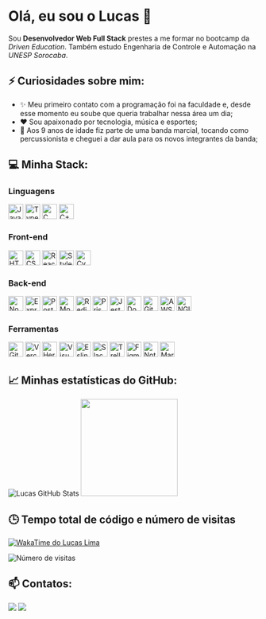 <h1>Olá, eu sou o Lucas 👋</h1>

Sou **Desenvolvedor Web Full Stack** prestes a me formar no bootcamp da *Driven Education*. Também estudo Engenharia de Controle e Automação na *UNESP Sorocaba*.

## ⚡ Curiosidades sobre mim:

- ✨ Meu primeiro contato com a programação foi na faculdade e, desde esse momento eu soube que queria trabalhar nessa área um dia;
- ❤️ Sou apaixonado por tecnologia, música e esportes;
- 🥁 Aos 9 anos de idade fiz parte de uma banda marcial, tocando como percussionista e cheguei a dar aula para os novos integrantes da banda;          

## 💻 Minha Stack:

### Linguagens

<div align="left">
  <img src="https://img.shields.io/badge/JavaScript-323330?style=for-the-badge&logo=javascript&logoColor=F7DF1E" height="30px" alt="JavaScript" />
  <img src="https://img.shields.io/badge/TypeScript-007ACC?style=for-the-badge&logo=typescript&logoColor=white" height="30px" alt="TypeScript" />
  <img alt="C" src="https://img.shields.io/badge/C-00599C?style=for-the-badge&logo=c&logoColor=white" height="30px" />
  <img alt="C++" src="https://img.shields.io/badge/C%2B%2B-00599C?style=for-the-badge&logo=c%2B%2B&logoColor=white" height="30px" />
</div>  

### Front-end

<div align="left">
  <img src="https://img.shields.io/badge/HTML5-E34F26?style=for-the-badge&logo=HTML5&logoColor=white" height="30px" alt="HTML5" />
  <img src="https://img.shields.io/badge/css3-1572B6?style=for-the-badge&logo=CSS3&logoColor=white" height="30px" alt="CSS3" />
  <img src="https://img.shields.io/badge/React-20232A?style=for-the-badge&logo=react&logoColor=61DAFB" height="30px" alt="React" />
  <img src="https://img.shields.io/badge/styled--components-DB7093?style=for-the-badge&logo=styled-components&logoColor=white" height="30px" alt="Style-  components" />
  <img alt="Cypress" src="https://img.shields.io/badge/Cypress-17202C?style=for-the-badge&logo=Cypress&logoColor=white" height="30px" />
</div>

### Back-end

<div align="left">  
  <img src="https://img.shields.io/badge/Node.js-43853D?style=for-the-badge&logo=node.js&logoColor=white" height="30px" alt="Node.js" />
  <img src="https://img.shields.io/badge/Express.js-404D59?style=for-the-badge" height="30px" alt="Express.js" />
  <img src="https://img.shields.io/badge/PostgreSQL-316192?style=for-the-badge&logo=postgresql&logoColor=white" height="30px" alt="PostgreSQL" />
  <img alt="MongoDB" src="https://img.shields.io/badge/MongoDB-4EA94B?style=for-the-badge&logo=mongodb&logoColor=white" height="30px" />
  <img alt="Redis" src="https://img.shields.io/badge/redis-DC382C?style=for-the-badge&logo=redis&logoColor=white" height="30px" />
  <img alt="Prisma" src="https://img.shields.io/badge/Prisma-2D3748?style=for-the-badge&logo=prisma&logoColor=white" height="30px" />
  <img alt="Jest" src="https://img.shields.io/badge/Jest-C21325?style=for-the-badge&logo=Jest&logoColor=white" height="30px" />
  <img alt="Docker" src="https://img.shields.io/badge/Docker-2496ED?style=for-the-badge&logo=docker&logoColor=white" height="30px" />
  <img alt="GitHub Actions" src="https://img.shields.io/badge/github%20actions-%232671E5.svg?style=for-the-badge&logo=githubactions&logoColor=white" height="30px" />
  <img alt="AWS" src="https://img.shields.io/badge/Amazon_AWS-232F3E?style=for-the-badge&logo=amazon-aws&logoColor=white" height="30px" />
  <img alt="NGINX" src="https://img.shields.io/badge/Nginx-009639?style=for-the-badge&logo=nginx&logoColor=white" height="30px" />
</div>
  
### Ferramentas

<div align="left"> 
  <img alt="Git" src="https://img.shields.io/badge/Git-E34F26?style=for-the-badge&logo=git&logoColor=white" height="30px" />
  <img alt="Vercel" src="https://img.shields.io/badge/Vercel-000000?style=for-the-badge&logo=vercel&logoColor=white" height="30px" />
  <img alt="Heroku" src="https://img.shields.io/badge/Heroku-430098?style=for-the-badge&logo=heroku&logoColor=white" height="30px" />
  <img alt="Visual Studio Code" src="https://img.shields.io/badge/Visual%20Studio%20Code-0078d7.svg?style=for-the-badge&logo=visual-studio-code&logoColor=white" height="30px" />
  <img alt="Eslint" src="https://img.shields.io/badge/ESLint-4B3263?style=for-the-badge&logo=eslint&logoColor=white" height="30px" />
  <img alt="Slack" src="https://img.shields.io/badge/Slack-4A154B?style=for-the-badge&logo=slack&logoColor=white" height="30px" />
  <img alt="Trello" src="https://img.shields.io/badge/Trello-%23026AA7.svg?style=for-the-badge&logo=Trello&logoColor=white" height="30px" />
  <img alt="Figma" src="https://img.shields.io/badge/Figma-F24E1E?style=for-the-badge&logo=figma&logoColor=white" height="30px" />
  <img alt="Notion" src="https://img.shields.io/badge/Notion-000000?style=for-the-badge&logo=notion&logoColor=white" height="30px" />
  <img alt="Markdown" src="https://img.shields.io/badge/Markdown-000000?style=for-the-badge&logo=markdown&logoColor=white" height="30px" />
</div>

## 📈 Minhas estatísticas do GitHub:

 ![Lucas GitHub Stats](https://github-readme-stats.vercel.app/api?username=lugablima&show_icons=true&theme=tokyonight&include_all_commits=true&count_private=true)
 <img src="https://github-readme-stats.vercel.app/api/top-langs/?username=lugablima&layout=compact&langs_count=7&theme=tokyonight" height="195px" />

## 🕒 Tempo total de código e número de visitas  

[![WakaTime do Lucas Lima](https://wakatime.com/badge/user/ead11d92-f634-4f39-aecc-fb225e3f51a5.svg?style=for-the-badge)](https://wakatime.com/@ead11d92-f634-4f39-aecc-fb225e3f51a5)

![Número de visitas](https://komarev.com/ghpvc/?username=lugablima&color=blue&style=for-the-badge&label=VISITAS)

## 📫 Contatos:

<div>
   <a href="mailto:lugablima@gmail.com" target="_blank" ><img src="https://img.shields.io/badge/-Gmail-%23333?style=for-the-badge&logo=gmail&logoColor=white" /></a>
   <a href="https://www.linkedin.com/in/lucas-gabriel-lima-silva/" target="_blank"><img src="https://img.shields.io/badge/-LinkedIn-%230077B5?style=for-the-badge&logo=linkedin&logoColor=white" /></a>
</div>
<!--
**lugablima/lugablima** is a ✨ _special_ ✨ repository because its `README.md` (this file) appears on your GitHub profile.

Here are some ideas to get you started:

- 🔭 I’m currently working on ...
- 🌱 I’m currently learning ...
- 👯 I’m looking to collaborate on ...
- 🤔 I’m looking for help with ...
- 💬 Ask me about ...
- 📫 How to reach me: ...
- 😄 Pronouns: ...
- ⚡ Fun fact: ...

<img align="left" alt="JavaScript" width="26px" src="https://raw.githubusercontent.com/github/explore/80688e429a7d4ef2fca1e82350fe8e3517d3494d/topics/javascript/javascript.png" />
<img src="https://img.shields.io/badge/C-00599C?style=for-the-badge&logo=c&logoColor=white" alt="C" />
<img src="https://img.shields.io/badge/C%2B%2B-00599C?style=for-the-badge&logo=c%2B%2B&logoColor=white" alt="C++" />
<img align="left"  width="26px" src="https://raw.githubusercontent.com/github/explore/80688e429a7d4ef2fca1e82350fe8e3517d3494d/topics/git/git.png" />
<img align="left" alt="GitHub" width="26px" src="https://raw.githubusercontent.com/github/explore/78df643247d429f6cc873026c0622819ad797942/topics/github/github.png" />
<img align="left" alt="Terminal" width="26px" src="https://raw.githubusercontent.com/github/explore/80688e429a7d4ef2fca1e82350fe8e3517d3494d/topics/terminal/terminal.png" />
<img align="left" alt="Visual Studio Code" width="26px" src="https://raw.githubusercontent.com/github/explore/80688e429a7d4ef2fca1e82350fe8e3517d3494d/topics/visual-studio-code/visual-studio-code.png" />
-->
